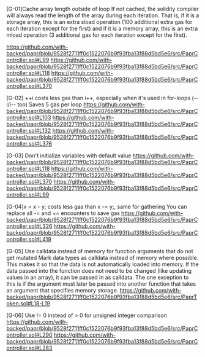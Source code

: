 [G-01]Cache array length outside of loop
If not cached, the solidity compiler will always read the length of the array during each iteration.
 That is, if it is a storage array, this is an extra sload operation 
 (100 additional extra gas for each iteration except for the first) and if it is a memory array, this is an 
 extra mload operation (3 additional gas for each iteration except for the first).

https://github.com/with-backed/papr/blob/9528f2711ff0c1522076b9f93fba13f88d5bd5e6/src/PaprController.sol#L99
https://github.com/with-backed/papr/blob/9528f2711ff0c1522076b9f93fba13f88d5bd5e6/src/PaprController.sol#L118
https://github.com/with-backed/papr/blob/9528f2711ff0c1522076b9f93fba13f88d5bd5e6/src/PaprController.sol#L370


[G-02] ++i costs less gas than i++, especially when it's used in for-loops (--i/i-- too)
Saves 5 gas per loop
https://github.com/with-backed/papr/blob/9528f2711ff0c1522076b9f93fba13f88d5bd5e6/src/PaprController.sol#L103
https://github.com/with-backed/papr/blob/9528f2711ff0c1522076b9f93fba13f88d5bd5e6/src/PaprController.sol#L132
https://github.com/with-backed/papr/blob/9528f2711ff0c1522076b9f93fba13f88d5bd5e6/src/PaprController.sol#L376


[G-03] Don't initialize variables with default value
https://github.com/with-backed/papr/blob/9528f2711ff0c1522076b9f93fba13f88d5bd5e6/src/PaprController.sol#L118
https://github.com/with-backed/papr/blob/9528f2711ff0c1522076b9f93fba13f88d5bd5e6/src/PaprController.sol#L370
https://github.com/with-backed/papr/blob/9528f2711ff0c1522076b9f93fba13f88d5bd5e6/src/PaprController.sol#L99


[G-04]x = x - y; costs less gas than x -= y;, same for gathering You can replace all -= and += encounters
 to save gas
https://github.com/with-backed/papr/blob/9528f2711ff0c1522076b9f93fba13f88d5bd5e6/src/PaprController.sol#L326
https://github.com/with-backed/papr/blob/9528f2711ff0c1522076b9f93fba13f88d5bd5e6/src/PaprController.sol#L419

[G-05] Use calldata instead of memory for function arguments that do not get mutated
Mark data types as calldata instead of memory where possible. This makes it so that the data is 
not automatically loaded into memory.
 If the data passed into the function does not need to be changed (like updating values in an array),
 it can be passed in as calldata. The one exception to this is if 
 the argument must later be passed into another function that takes an argument that specifies memory storage.
 https://github.com/with-backed/papr/blob/9528f2711ff0c1522076b9f93fba13f88d5bd5e6/src/PaprToken.sol#L18-L19
 
[G-06] Use != 0 instead of > 0 for unsigned integer comparison
 https://github.com/with-backed/papr/blob/9528f2711ff0c1522076b9f93fba13f88d5bd5e6/src/PaprController.sol#L290
https://github.com/with-backed/papr/blob/9528f2711ff0c1522076b9f93fba13f88d5bd5e6/src/PaprController.sol#L283